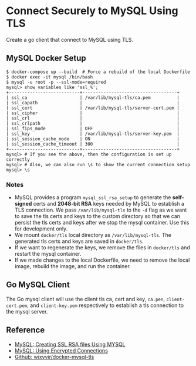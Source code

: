 # Connect Securely to MySQL Using TLS

Create a go client that connect to MySQL using TLS.

## MySQL Docker Setup

```shell
$ docker-compose up --build  # Force a rebuild of the local Dockerfile
$ docker exec -it mysql /bin/bash
$ mysql -u root -p --ssl-mode=required
mysql> show variables like 'ssl_%';
+---------------------------+------------------------------------+
| ssl_ca                    | /var/lib/mysql-tls/ca.pem          |
| ssl_capath                |                                    |
| ssl_cert                  | /var/lib/mysql-tls/server-cert.pem |
| ssl_cipher                |                                    |
| ssl_crl                   |                                    |
| ssl_crlpath               |                                    |
| ssl_fips_mode             | OFF                                |
| ssl_key                   | /var/lib/mysql-tls/server-key.pem  |
| ssl_session_cache_mode    | ON                                 |
| ssl_session_cache_timeout | 300                                |
+---------------------------+------------------------------------+
mysql> # If you see the above, then the configuration is set up correctly
mysql> # Also, we can also run \s to show the current connection setup
mysql> \s
```

### Notes

* MySQL provides a program `mysql_ssl_rsa_setup` to generate the **self-signed** certs and **2048-bit RSA** keys needed by MySQL to establish a TLS connection. We pass `/var/lib/mysql-tls` to the `-d` flag as we want to save the tls certs and keys to the custom directory so that we can persist the tls certs and keys after we stop the mysql container. Use this for development only.
* We mount `docker/tls` local directory as `/var/lib/mysql-tls`. The generated tls certs and keys are saved in `docker/tls`.
* If we want to regenerate the keys, we remove the files in `docker/tls` and restart the mysql container.
* If we made changes to the local Dockerfile, we need to remove the local image, rebuild the image, and run the container.

## Go MySQL Client

The Go mysql client will use the client tls ca, cert and key, `ca.pen`, `client-cert.pem`, and `client-key.pem` respectively to establish a tls connection to the mysql server.

## Reference

* [MySQL: Creating SSL RSA files Using MYSQL](https://dev.mysql.com/doc/refman/5.7/en/creating-ssl-rsa-files-using-mysql.html)
* [MySQL: Using Encrypted Connections](https://dev.mysql.com/doc/refman/5.7/en/using-encrypted-connections.html)
* [Github: wixyvir/docker-mysql-tls](https://github.com/wixyvir/docker-mysql-tls)
